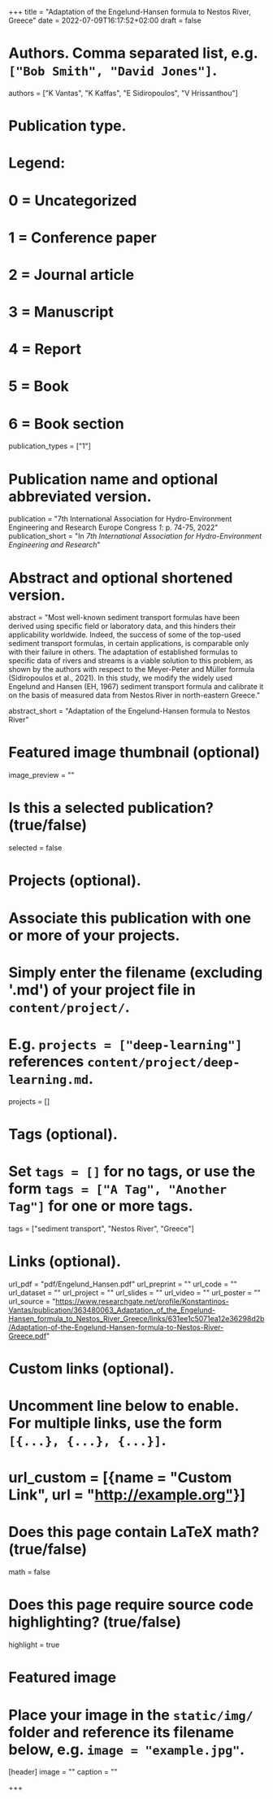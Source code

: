 +++
title = "Adaptation of the Engelund-Hansen formula to Nestos River, Greece"
date = 2022-07-09T16:17:52+02:00
draft = false

# Authors. Comma separated list, e.g. `["Bob Smith", "David Jones"]`.
authors = ["K Vantas", "K Kaffas", "E Sidiropoulos", "V Hrissanthou"]

# Publication type.
# Legend:
# 0 = Uncategorized
# 1 = Conference paper
# 2 = Journal article
# 3 = Manuscript
# 4 = Report
# 5 = Book
# 6 = Book section
publication_types = ["1"]

# Publication name and optional abbreviated version.
publication = "7th International Association for Hydro-Environment Engineering and Research Europe Congress *1*: p. 74-75, 2022"
publication_short = "In *7th International Association for Hydro-Environment Engineering and Research*"

# Abstract and optional shortened version.
abstract = "Most well-known sediment transport formulas have been derived using specific field or laboratory data, and this hinders their applicability worldwide. Indeed, the success of some of the top-used sediment transport formulas, in certain applications, is comparable only with their failure in others. The adaptation of established formulas to specific data of rivers and streams is a viable solution to this problem, as shown by the authors with respect to the Meyer-Peter and Müller formula (Sidiropoulos et al., 2021). In this study, we modify the widely used Engelund and Hansen (EH, 1967) sediment transport formula and calibrate it on the basis of measured data from Nestos River in north-eastern Greece."

abstract_short = "Adaptation of the Engelund-Hansen formula to Nestos River"

# Featured image thumbnail (optional)
image_preview = ""

# Is this a selected publication? (true/false)
selected = false

# Projects (optional).
#   Associate this publication with one or more of your projects.
#   Simply enter the filename (excluding '.md') of your project file in `content/project/`.
#   E.g. `projects = ["deep-learning"]` references `content/project/deep-learning.md`.
projects = []

# Tags (optional).
#   Set `tags = []` for no tags, or use the form `tags = ["A Tag", "Another Tag"]` for one or more tags.
tags = ["sediment transport", "Nestos River", "Greece"]

# Links (optional).
url_pdf = "pdf/Engelund_Hansen.pdf"
url_preprint = ""
url_code = ""
url_dataset = ""
url_project = ""
url_slides = ""
url_video = ""
url_poster = ""
url_source = "https://www.researchgate.net/profile/Konstantinos-Vantas/publication/363480063_Adaptation_of_the_Engelund-Hansen_formula_to_Nestos_River_Greece/links/631ee1c5071ea12e36298d2b/Adaptation-of-the-Engelund-Hansen-formula-to-Nestos-River-Greece.pdf"

# Custom links (optional).
#   Uncomment line below to enable. For multiple links, use the form `[{...}, {...}, {...}]`.
# url_custom = [{name = "Custom Link", url = "http://example.org"}]

# Does this page contain LaTeX math? (true/false)
math = false

# Does this page require source code highlighting? (true/false)
highlight = true

# Featured image
# Place your image in the `static/img/` folder and reference its filename below, e.g. `image = "example.jpg"`.
[header]
image = ""
caption = ""

+++

